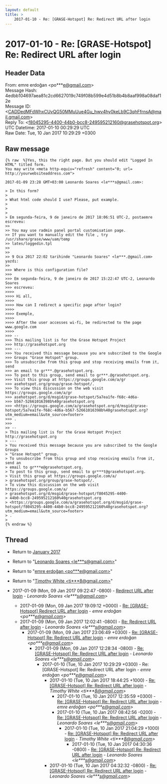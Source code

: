 ```yaml
---
layout: default
title: >
    2017-01-10 - Re: [GRASE-Hotspot] Re: Redirect URL after login
---
```


# 2017-01-10 - Re: [GRASE-Hotspot] Re: Redirect URL after login

## Header Data

From: emre erdoğan \<po***e@gmail.com\><br>
Message Hash: 4edbb104697aea81c2cd6627019c749f08b599e4d51b8b4b8aaf998a08daf12e<br>
Message ID: \<CADDedMFdWhxCUvQG50MMuUue4Gu_hwv4hy0keLb9C3qhFfrnsA@mail.gmail.com\><br>
Reply To: \<f8045295-4400-44b0-bcc8-249595212160@grasehotspot.org\><br>
UTC Datetime: 2017-01-10 00:29:29 UTC<br>
Raw Date: Tue, 10 Jan 2017 10:29:29 +0300<br>

## Raw message

```
{% raw  %}Yes, this the right page. But you should edit "Logged In HTML" titled form.
You may write <meta http-equiv="refresh" content="0; url=
http://yourwebsiteaddress.com">

2017-01-09 23:28 GMT+03:00 Leonardo Soares <le***s@gmail.com>:

> In this form?
>
> What html code should I use? Please, put example.
>
>
>
> Em segunda-feira, 9 de janeiro de 2017 18:06:51 UTC-2, postaemre escreveu:
>>
>> You may use radmin panel portal customisation page.
>> If you want to manually edit the file , try  /usr/share/grase/www/uam/temp
>> lates/loggedin.tpl
>>
>>
>> 9 Oca 2017 22:02 tarihinde "Leonardo Soares" <le***.@gmail.com> yazdı:
>>
>>> Where is this configuration file?
>>>
>>> Em segunda-feira, 9 de janeiro de 2017 15:22:47 UTC-2, Leonardo Soares
>>> escreveu:
>>>>
>>>> Hi all,
>>>>
>>>> How can I redirect a specific page after login?
>>>>
>>>> Exemple,
>>>>
>>>> After the user accesses wi-fi, be redirected to the page www.google.com
>>>>
>>> --
>>> This mailing list is for the Grase Hotspot Project
>>> http://grasehotspot.org
>>> ---
>>> You received this message because you are subscribed to the Google
>>> Groups "Grase Hotspot" group.
>>> To unsubscribe from this group and stop receiving emails from it, send
>>> an email to gr***.@grasehotspot.org.
>>> To post to this group, send email to gr***.@grasehotspot.org.
>>> Visit this group at https://groups.google.com/a/gr
>>> asehotspot.org/group/grase-hotspot/.
>>> To view this discussion on the web visit https://groups.google.com/a/gr
>>> asehotspot.org/d/msgid/grase-hotspot/5a7ea1fe-f68c-4d6a-
>>> b567-52661016398b%40grasehotspot.org
>>> <https://groups.google.com/a/grasehotspot.org/d/msgid/grase-hotspot/5a7ea1fe-f68c-4d6a-b567-52661016398b%40grasehotspot.org?utm_medium=email&utm_source=footer>
>>> .
>>>
>> --
> This mailing list is for the Grase Hotspot Project http://grasehotspot.org
> ---
> You received this message because you are subscribed to the Google Groups
> "Grase Hotspot" group.
> To unsubscribe from this group and stop receiving emails from it, send an
> email to gr***e@grasehotspot.org.
> To post to this group, send email to gr***t@grasehotspot.org.
> Visit this group at https://groups.google.com/a/
> grasehotspot.org/group/grase-hotspot/.
> To view this discussion on the web visit https://groups.google.com/a/
> grasehotspot.org/d/msgid/grase-hotspot/f8045295-4400-
> 44b0-bcc8-249595212160%40grasehotspot.org
> <https://groups.google.com/a/grasehotspot.org/d/msgid/grase-hotspot/f8045295-4400-44b0-bcc8-249595212160%40grasehotspot.org?utm_medium=email&utm_source=footer>
> .
>
{% endraw %}
```

## Thread

+ Return to [January 2017](/archive/2017/01)

+ Return to "[Leonardo Soares <le***s<span>@</span>gmail.com>](/authors/le___s_at_gmail_com)"
+ Return to "[emre erdoğan <po***e<span>@</span>gmail.com>](/authors/po___e_at_gmail_com)"
+ Return to "[Timothy White <ti***8<span>@</span>gmail.com>](/authors/ti___8_at_gmail_com)"

+ 2017-01-09 (Mon, 09 Jan 2017 09:22:47 -0800) - [Redirect URL after login](/archive/2017/01/9d120336cdef45a9d32d18a67fb51467bee390984c7c1c8a03c6e87e3a6e6bee) - _Leonardo Soares \<le***s@gmail.com\>_
  + 2017-01-09 (Mon, 09 Jan 2017 19:09:12 +0000) - [Re: [GRASE-Hotspot] Redirect URL after login](/archive/2017/01/dd30612191e652b6085ddf42a7ee67f04b8a07c3a8a1c92c6dfe09411851e754) - _emre erdoğan \<po***e@gmail.com\>_
  + 2017-01-09 (Mon, 09 Jan 2017 12:02:41 -0800) - [Re: Redirect URL after login](/archive/2017/01/69f1c1a0600edb4a0fd0084ecd55989f48ca727745dfa2f620548e5008babc61) - _Leonardo Soares \<le***s@gmail.com\>_
    + 2017-01-09 (Mon, 09 Jan 2017 23:06:49 +0300) - [Re: [GRASE-Hotspot] Re: Redirect URL after login](/archive/2017/01/7110f1eea8f0e80b260ab1edb229115c61c795d34b945c7a567af2374e18949d) - _emre erdoğan \<po***e@gmail.com\>_
      + 2017-01-09 (Mon, 09 Jan 2017 12:28:34 -0800) - [Re: [GRASE-Hotspot] Re: Redirect URL after login](/archive/2017/01/408d9f015ea347b88e91473dd5c6c31593a7af77f144f46ddf290e4f65df76eb) - _Leonardo Soares \<le***s@gmail.com\>_
        + 2017-01-10 (Tue, 10 Jan 2017 10:29:29 +0300) - Re: [GRASE-Hotspot] Re: Redirect URL after login - _emre erdoğan \<po***e@gmail.com\>_
          + 2017-01-10 (Tue, 10 Jan 2017 18:44:25 +1000) - [Re: [GRASE-Hotspot] Re: Redirect URL after login](/archive/2017/01/ab5cea6bd410c69ae6b4e4106ea170e06ee4dba132e450660c9d126328e8ac9e) - _Timothy White \<ti***8@gmail.com\>_
            + 2017-01-10 (Tue, 10 Jan 2017 12:35:59 +0300) - [Re: [GRASE-Hotspot] Re: Redirect URL after login](/archive/2017/01/5d20f5609b7099951e5366460abb225585cb4fab39ecdb5b18904e71a59d8f9a) - _emre erdoğan \<po***e@gmail.com\>_
            + 2017-01-10 (Tue, 10 Jan 2017 08:42:56 -0200) - [Re: [GRASE-Hotspot] Re: Redirect URL after login](/archive/2017/01/e359f4a26269ba0fb47fbdab92420fbc609c5bcc837ca05822bf1f272e4e919f) - _Leonardo Soares \<le***s@gmail.com\>_
              + 2017-01-10 (Tue, 10 Jan 2017 21:04:29 +1000) - [Re: [GRASE-Hotspot] Re: Redirect URL after login](/archive/2017/01/8e0fd037dbf382c7caacc2a8c5e45dc277c1dfc701ed032d40ff4e2c7ea4e541) - _Timothy White \<ti***8@gmail.com\>_
                + 2017-01-10 (Tue, 10 Jan 2017 04:30:36 -0800) - [Re: [GRASE-Hotspot] Re: Redirect URL after login](/archive/2017/01/b6114adaa225e0d9a4617ce33a837ac5b5088f12351d007704d8d63c8abb822a) - _Leonardo Soares \<le***s@gmail.com\>_
          + 2017-01-10 (Tue, 10 Jan 2017 04:32:32 -0800) - [Re: [GRASE-Hotspot] Re: Redirect URL after login](/archive/2017/01/c1a8a6ced8e0c5ca711f6c8073e8b5105e67223faa04e6dc8a9e4e61090b550c) - _Leonardo Soares \<le***s@gmail.com\>_

